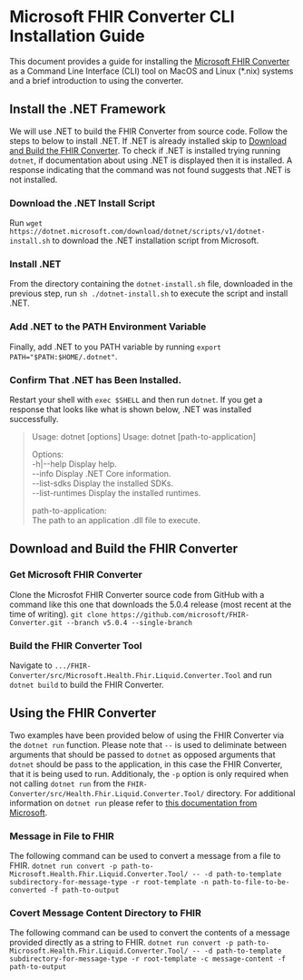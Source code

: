 # Microsoft FHIR Converter CLI Installation Guide
This document provides a guide for installing the [Microsoft FHIR Converter](https://github.com/microsoft/FHIR-Converter) as a Command Line Interface (CLI) tool on MacOS and Linux (*.nix) systems and a brief introduction to using the converter.

## Install the .NET Framework
We will use .NET to build the FHIR Converter from source code. Follow the steps to below to install .NET. If .NET is already installed skip to [Download and Build the FHIR Converter](#download-and-build-the-fhir-converter). To check if .NET is installed trying running `dotnet`, if documentation about using .NET is displayed then it is installed. A response indicating that the command was not found suggests that .NET is not installed.  

### Download the .NET Install Script
Run `wget https://dotnet.microsoft.com/download/dotnet/scripts/v1/dotnet-install.sh` to download the .NET installation script from Microsoft.

### Install .NET
From the directory containing the `dotnet-install.sh` file, downloaded in the previous step, run `sh ./dotnet-install.sh` to execute the script and install .NET.

### Add .NET to the PATH Environment Variable
Finally, add .NET to you PATH variable by running `export PATH="$PATH:$HOME/.dotnet"`.

### Confirm That .NET has Been Installed.
Restart your shell with `exec $SHELL` and then run `dotnet`. If you get a response that looks like what is shown below, .NET was installed successfully.

>Usage: dotnet [options]
>Usage: dotnet [path-to-application]
>
>Options:  
>  -h|--help         Display help.  
>  --info            Display .NET Core information.  
>  --list-sdks       Display the installed SDKs.  
>  --list-runtimes   Display the installed runtimes.  
>
>path-to-application:  
>  The path to an application .dll file to execute.  

## Download and Build the FHIR Converter

### Get Microsoft FHIR Converter
Clone the Microsfot FHIR Converter source code from GitHub with a command like this one that downloads the 5.0.4 release (most recent at the time of writing). 
`git clone https://github.com/microsoft/FHIR-Converter.git --branch v5.0.4 --single-branch`

### Build the FHIR Converter Tool
Navigate to `.../FHIR-Converter/src/Microsoft.Health.Fhir.Liquid.Converter.Tool` and run `dotnet build` to build the FHIR Converter. 

## Using the FHIR Converter

Two examples have been provided below of using the FHIR Converter via the `dotnet run` function. Please note that `--` is used to deliminate between arguments that should be passed to `dotnet` as opposed arguments that `dotnet` should be pass to the application, in this case the FHIR Converter, that it is  being used to run. Additionaly, the `-p` option is only required when not calling `dotnet run` from the `FHIR-Converter/src/Health.Fhir.Liquid.Converter.Tool/` directory. For additional information on `dotnet run` please refer to [this documentation from Microsoft](https://docs.microsoft.com/en-us/dotnet/core/tools/dotnet-run).

### Message in File to FHIR
The following command can be used to convert a message from a file to FHIR.
`dotnet run convert -p path-to-Microsoft.Health.Fhir.Liquid.Converter.Tool/ -- -d path-to-template subdirectory-for-message-type -r root-template -n path-to-file-to-be-converted -f path-to-output`

### Covert Message Content Directory to FHIR
The following command can be used to convert the contents of a message provided directly as a string to FHIR.
`dotnet run convert -p path-to-Microsoft.Health.Fhir.Liquid.Converter.Tool/ -- -d path-to-template subdirectory-for-message-type -r root-template -c message-content -f path-to-output`